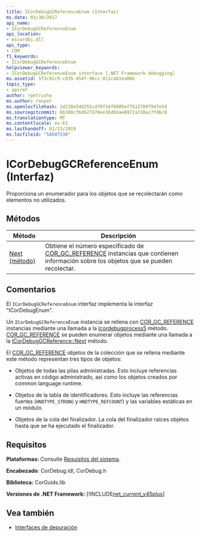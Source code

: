 ```yaml
---
title: ICorDebugGCReferenceEnum (Interfaz)
ms.date: 03/30/2017
api_name:
- ICorDebugGCReferenceEnum
api_location:
- mscordbi.dll
api_type:
- COM
f1_keywords:
- ICorDebugGCReferenceEnum
helpviewer_keywords:
- ICorDebugGCReferenceEnum interface [.NET Framework debugging]
ms.assetid: 5f3c91c9-c035-454f-96cc-011cab1ea06b
topic_type:
- apiref
author: rpetrusha
ms.author: ronpet
ms.openlocfilehash: 2d228e548255cd70f34f6609aff613789f94fe5d
ms.sourcegitcommit: 6b308cf6d627d78ee36dbbae8972a310ac7fd6c8
ms.translationtype: MT
ms.contentlocale: es-ES
ms.lasthandoff: 01/23/2019
ms.locfileid: "54507530"
---
```

# <a name="icordebuggcreferenceenum-interface"></a>ICorDebugGCReferenceEnum (Interfaz)
Proporciona un enumerador para los objetos que se recolectarán como elementos no utilizados.  
  
## <a name="methods"></a>Métodos  
  
|Método|Descripción|  
|------------|-----------------|  
|[Next (método)](../../../../docs/framework/unmanaged-api/debugging/icordebuggcreferenceenum-next-method.md)|Obtiene el número especificado de [COR_GC_REFERENCE](../../../../docs/framework/unmanaged-api/debugging/cor-gc-reference-structure.md) instancias que contienen información sobre los objetos que se pueden recolectar.|  
  
## <a name="remarks"></a>Comentarios  
 El `ICorDebugGCReferenceEnum` interfaz implementa la interfaz "ICorDebugEnum".  
  
 Un `ICorDebugGCReferenceEnum` instancia se rellena con [COR_GC_REFERENCE](../../../../docs/framework/unmanaged-api/debugging/cor-gc-reference-structure.md) instancias mediante una llamada a la [Icordebugprocess5](../../../../docs/framework/unmanaged-api/debugging/icordebugprocess5-enumerategcreferences-method.md) método. [COR_GC_REFERENCE](../../../../docs/framework/unmanaged-api/debugging/cor-gc-reference-structure.md) se pueden enumerar objetos mediante una llamada a la [ICorDebugGCReference::Next](../../../../docs/framework/unmanaged-api/debugging/icordebuggcreferenceenum-next-method.md) método.  
  
 El [COR_GC_REFERENCE](../../../../docs/framework/unmanaged-api/debugging/cor-gc-reference-structure.md) objetos de la colección que se rellena mediante este método representan tres tipos de objetos:  
  
-   Objetos de todas las pilas administradas. Esto incluye referencias activas en código administrado, así como los objetos creados por common language runtime.  
  
-   Objetos de la tabla de identificadores. Esto incluye las referencias fuertes (`HNDTYPE_STRONG` y `HNDTYPE_REFCOUNT`) y las variables estáticas en un módulo.  
  
-   Objetos de la cola del finalizador. La cola del finalizador raíces objetos hasta que se ha ejecutado el finalizador.  
  
## <a name="requirements"></a>Requisitos  
 **Plataformas:** Consulte [Requisitos del sistema](../../../../docs/framework/get-started/system-requirements.md).  
  
 **Encabezado**: CorDebug.idl, CorDebug.h  
  
 **Biblioteca:** CorGuids.lib  
  
 **Versiones de .NET Framework:** [!INCLUDE[net_current_v45plus](../../../../includes/net-current-v45plus-md.md)]  
  
## <a name="see-also"></a>Vea también
- [Interfaces de depuración](../../../../docs/framework/unmanaged-api/debugging/debugging-interfaces.md)
